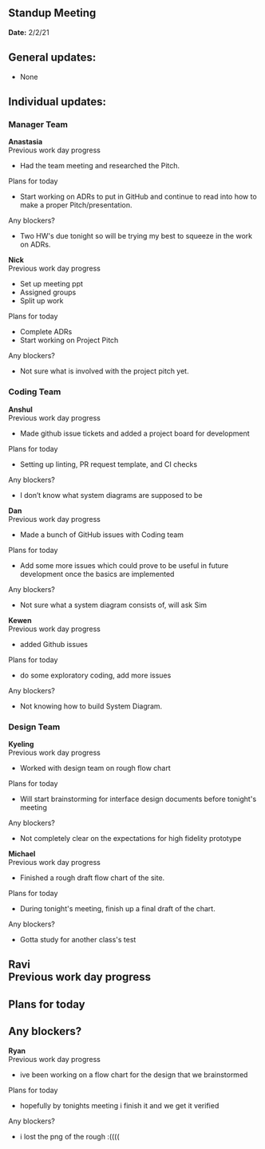 ## Standup Meeting
**Date:** 2/2/21

## General updates:
- None
 

## Individual updates:

### Manager Team
**Anastasia**  
Previous work day progress  
- Had the team meeting and researched the Pitch.  

Plans for today
- Start working on ADRs to put in GitHub and continue to read into how to make a proper Pitch/presentation.  

Any blockers?
- Two HW's due tonight so will be trying my best to squeeze in the work on ADRs.

**Nick**  
Previous work day progress  
- Set up meeting ppt  
- Assigned groups  
- Split up work  

Plans for today  
- Complete ADRs  
- Start working on Project Pitch  

Any blockers?  
- Not sure what is involved with the project pitch yet.  

### Coding Team

**Anshul**  
Previous work day progress  
- Made github issue tickets and added a project board for development  

Plans for today  
- Setting up linting, PR request template, and CI checks  

Any blockers?  
- I don’t know what system diagrams are supposed to be

**Dan**  
Previous work day progress  
- Made a bunch of GitHub issues with Coding team  

Plans for today
- Add some more issues which could prove to be useful in future development once the basics are implemented  

Any blockers?
- Not sure what a system diagram consists of, will ask Sim

**Kewen**  
Previous work day progress  
- added Github issues  

Plans for today
- do some exploratory coding, add more issues  

Any blockers?
- Not knowing how to build System Diagram.


### Design Team
**Kyeling**  
Previous work day progress  
- Worked with design team on rough flow chart  

Plans for today
- Will start brainstorming for interface design documents before tonight's meeting  

Any blockers?
- Not completely clear on the expectations for high fidelity prototype

**Michael**  
Previous work day progress  
- Finished a rough draft flow chart of the site.  

Plans for today
- During tonight's meeting, finish up a final draft of the chart.  

Any blockers?
- Gotta study for another class's test

**Ravi**  
Previous work day progress  
- 

Plans for today
- 

Any blockers?
- 

**Ryan**  
Previous work day progress  
- ive been working on a flow chart for the design that we brainstormed  

Plans for today
- hopefully by tonights meeting i finish it and we get it verified  

Any blockers?
- i lost the png of the rough :((((
